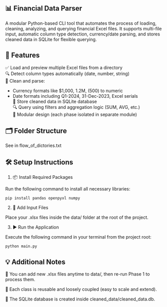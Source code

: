 📊 Financial Data Parser
--------------------------------------------------------------------------------


A modular Python-based CLI tool that automates the process of loading, cleaning, analyzing, and querying financial Excel files. 
It supports multi-file input, automatic column type detection, currency/date parsing, and stores cleaned data in SQLite for flexible querying.

🚀 Features
--------------------------------------------------------------------------------

✅ Load and preview multiple Excel files from a directory  
🔍 Detect column types automatically (date, number, string)  
🧼 Clean and parse:
   - Currency formats like $1,000, 1.2M, (500) to numeric  
   - Date formats including Q1-2024, 31-Dec-2023, Excel serials  
💾 Store cleaned data in SQLite database  
🔍 Query using filters and aggregation logic (SUM, AVG, etc.)  
🧱 Modular design (each phase isolated in separate module)  


🗂 Folder Structure
--------------------------------------------------------------------------------
See in flow_of_dictories.txt



🛠 Setup Instructions
--------------------------------------------------------------------------------

1. 📦 Install Required Packages

Run the following command to install all necessary libraries:

    pip install pandas openpyxl numpy

2. 📁 Add Input Files

Place your .xlsx files inside the data/ folder at the root of the project.

3. ▶ Run the Application

Execute the following command in your terminal from the project root:

    python main.py


💡 Additional Notes
--------------------------------------------------------------------------------

📁 You can add new .xlsx files anytime to data/, then re-run Phase 1 to process them.

🧠 Each class is reusable and loosely coupled (easy to scale and extend).

💾 The SQLite database is created inside cleaned_data/cleaned_data.db.
